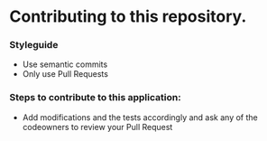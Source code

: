 # Contributing to this repository.

### Styleguide

* Use semantic commits
* Only use Pull Requests


### Steps to contribute to this application:

* Add modifications and the tests accordingly and ask any of the codeowners to review your Pull Request
